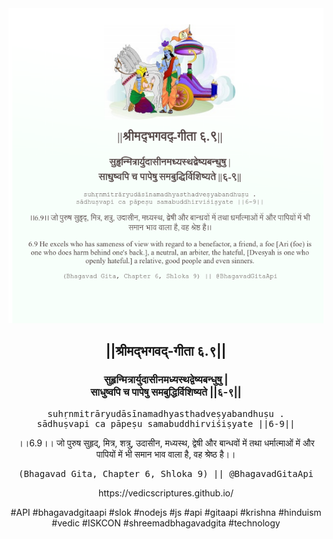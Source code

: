 <img src="../../asset/BG_6_9.png"/>
<center><h2>||श्रीमद्‍भगवद्‍-गीता ६.९||</h2>
<h3>सुहृन्मित्रार्युदासीनमध्यस्थद्वेष्यबन्धुषु |<br/>साधुष्वपि च पापेषु समबुद्धिर्विशिष्यते ||६-९||</h3>
<pre>suhṛnmitrāryudāsīnamadhyasthadveṣyabandhuṣu .<br/>sādhuṣvapi ca pāpeṣu samabuddhirviśiṣyate ||6-9||</pre>
<p>।।6.9।। जो पुरुष सुहृद्, मित्र, शत्रु, उदासीन, मध्यस्थ, द्वेषी और बान्धवों में तथा धर्मात्माओं में और पापियों में भी समान भाव वाला है, वह श्रेष्ठ है।।</p>
<pre>(Bhagavad Gita, Chapter 6, Shloka 9) || @BhagavadGitaApi</pre><p>https://vedicscriptures.github.io/</p><p>#API #bhagavadgitaapi #slok #nodejs #js #api #gitaapi #krishna #hinduism #vedic #ISKCON #shreemadbhagavadgita #technology</p></center>